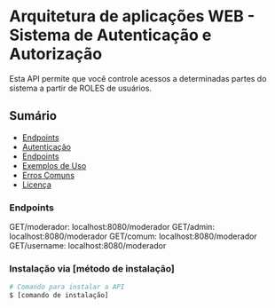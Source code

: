 # Arquitetura de aplicações WEB - Sistema de Autenticação e Autorização

Esta API permite que você controle acessos a determinadas partes do sistema a partir de ROLES de usuários.

## Sumário

- [Endpoints](#endpoints)
- [Autenticação](#autenticação)
- [Endpoints](#endpoints)
- [Exemplos de Uso](#exemplos-de-uso)
- [Erros Comuns](#erros-comuns)
- [Licença](#licença)

### Endpoints

GET/moderador: localhost:8080/moderador
GET/admin: localhost:8080/moderador
GET/comum: localhost:8080/moderador
GET/username: localhost:8080/moderador

### Instalação via [método de instalação]

```sh
# Comando para instalar a API
$ [comando de instalação]
